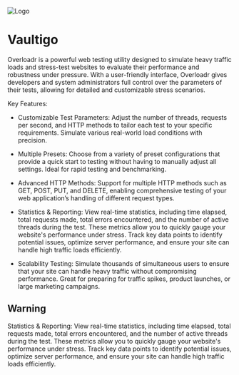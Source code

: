 

![Logo](https://i.ibb.co/yMz4XkR/2c87f733-4797-483a-99d3-56ad4f61d12e.png)



# Vaultigo

Overloadr is a powerful web testing utility designed to simulate heavy traffic loads and stress-test websites to evaluate their performance and robustness under pressure. With a user-friendly interface, Overloadr gives developers and system administrators full control over the parameters of their tests, allowing for detailed and customizable stress scenarios.

Key Features:

 - Customizable Test Parameters: Adjust the number of threads, requests per second, and HTTP methods to tailor each test to your specific requirements. Simulate various real-world load conditions with precision.

 - Multiple Presets: Choose from a variety of preset configurations that provide a quick start to testing without having to manually adjust all settings. Ideal for rapid testing and benchmarking.

 - Advanced HTTP Methods: Support for multiple HTTP methods such as GET, POST, PUT, and DELETE, enabling comprehensive testing of your web application’s handling of different request types.

 - Statistics & Reporting: View real-time statistics, including time elapsed, total requests made, total errors encountered, and the number of active threads during the test. These metrics allow you to quickly gauge your website's performance under stress. Track key data points to identify potential issues, optimize server performance, and ensure your site can handle high traffic loads efficiently.

 - Scalability Testing: Simulate thousands of simultaneous users to ensure that your site can handle heavy traffic without compromising performance. Great for preparing for traffic spikes, product launches, or large marketing campaigns.

## Warning
Statistics & Reporting: View real-time statistics, including time elapsed, total requests made, total errors encountered, and the number of active threads during the test. These metrics allow you to quickly gauge your website's performance under stress. Track key data points to identify potential issues, optimize server performance, and ensure your site can handle high traffic loads efficiently.

